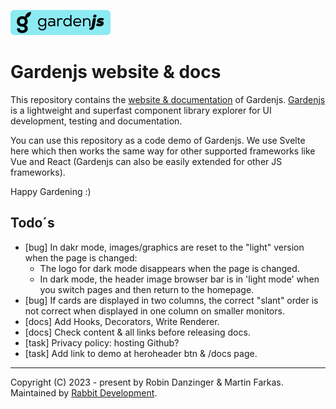 <a href="https://github.com/gardenjs/gardenjs" target="_blank"><img src="https://raw.githubusercontent.com/gardenjs/branding/main/badge/badge_gardenjs.svg"></a>


# Gardenjs website & docs

This repository contains the <a href="https://gardenjs.org/" target="_blank">website & documentation</a> of Gardenjs. <a href="https://github.com/rabbitdevelopment/garden" target="_blank">Gardenjs</a> is a lightweight and superfast component library explorer for UI development, testing and documentation.

You can use this repository as a code demo of Gardenjs. We use Svelte here which then works the same way for other supported frameworks like Vue and React (Gardenjs can also be easily extended for other JS frameworks).

Happy Gardening :)

## Todo´s

- [bug] In dakr mode, images/graphics are reset to the "light" version when the page is changed:
  - The logo for dark mode disappears when the page is changed.
  - In dark mode, the header image browser bar is in 'light mode' when you switch pages and then return to the homepage.
- [bug] If cards are displayed in two columns, the correct "slant" order is not correct when displayed in one column on smaller monitors.
- [docs] Add Hooks, Decorators, Write Renderer.
- [docs] Check content & all links before releasing docs.
- [task] Privacy policy: hosting Github?
- [task] Add link to demo at heroheader btn & /docs page.

---
Copyright (C) 2023 - present by Robin Danzinger & Martin Farkas. Maintained by [Rabbit Development](https://www.rabbitdevelopment.com).
